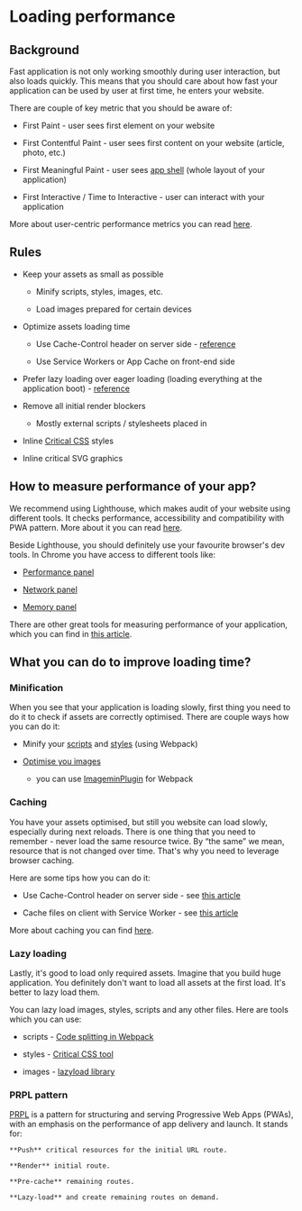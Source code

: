Loading performance
===================

Background
----------

Fast application is not only working smoothly during user interaction, but also loads quickly. This means that you should care about how fast your application can be used by user at first time, he enters your website.

There are couple of key metric that you should be aware of:

*   First Paint - user sees first element on your website  
    
*   First Contentful Paint - user sees first content on your website (article, photo, etc.)  
    
*   First Meaningful Paint - user sees [app shell](https://developers.google.com/web/fundamentals/architecture/app-shell) (whole layout of your application)  
    
*   First Interactive / Time to Interactive - user can interact with your application  
    

More about user-centric performance metrics you can read [here](https://developers.google.com/web/fundamentals/performance/user-centric-performance-metrics#tracking_fpfcp).

Rules
-----

*   Keep your assets as small as possible  
    
    *   Minify scripts, styles, images, etc.  
        
    *   Load images prepared for certain devices  
        
*   Optimize assets loading time  
    
    *   Use Cache-Control header on server side - [reference](https://developers.google.com/web/fundamentals/performance/get-started/httpcaching-6)  
        
    *   Use Service Workers or App Cache on front-end side  
        
*   Prefer lazy loading over eager loading (loading everything at the application boot) - [reference](https://developers.google.com/web/fundamentals/performance/lazy-loading-guidance/images-and-video/)  
    
*   Remove all initial render blockers  
    
    *   Mostly external scripts / stylesheets placed in <head />  
        
*   Inline [Critical CSS](https://www.smashingmagazine.com/2015/08/understanding-critical-css/) styles  
    
*   Inline critical SVG graphics  
    

How to measure performance of your app?
---------------------------------------

We recommend using Lighthouse, which makes audit of your website using different tools. It checks performance, accessibility and compatibility with PWA pattern. More about it you can read [here](https://developers.google.com/web/tools/lighthouse/).

Beside Lighthouse, you should definitely use your favourite browser's dev tools. In Chrome you have access to different tools like:

*   [Performance panel](https://developers.google.com/web/tools/chrome-devtools/evaluate-performance/)  
    
*   [Network panel](https://developers.google.com/web/tools/chrome-devtools/network-performance/)  
    
*   [Memory panel](https://developers.google.com/web/tools/chrome-devtools/memory-problems/heap-snapshots)  
    

There are other great tools for measuring performance of your application, which you can find in [this article](https://developers.google.com/web/fundamentals/performance/speed-tools/).

What you can do to improve loading time?
----------------------------------------

### Minification

When you see that your application is loading slowly, first thing you need to do it to check if assets are correctly optimised. There are couple ways how you can do it:

*   Minify your [scripts](https://webpack.js.org/guides/production/#minification) and [styles](https://github.com/webpack-contrib/css-loader#minimize) (using Webpack)  
    
*   [Optimise you images](Image_Video_optimization/index.md)  
    
    *   you can use [ImageminPlugin](https://github.com/Klathmon/imagemin-webpack-plugin) for Webpack  
        

### Caching

You have your assets optimised, but still you website can load slowly, especially during next reloads. There is one thing that you need to remember - never load the same resource twice. By “the same” we mean, resource that is not changed over time. That's why you need to leverage browser caching.

Here are some tips how you can do it:

*   Use Cache-Control header on server side - see [this article](https://jakearchibald.com/2016/caching-best-practices/)  
    
*   Cache files on client with Service Worker - see [this article](https://developers.google.com/web/ilt/pwa/caching-files-with-service-worker)  
    

More about caching you can find [here](https://developers.google.com/web/fundamentals/instant-and-offline/offline-cookbook/).

### Lazy loading

Lastly, it's good to load only required assets. Imagine that you build huge application. You definitely don't want to load all assets at the first load. It's better to lazy load them.

You can lazy load images, styles, scripts and any other files. Here are tools which you can use:

*   scripts - [Code splitting in Webpack](https://webpack.js.org/guides/code-splitting/)  
    
*   styles - [Critical CSS tool](https://github.com/addyosmani/critical)  
    
*   images - [lazyload library](https://github.com/verlok/lazyload)  
    

### PRPL pattern

[PRPL](https://developers.google.com/web/fundamentals/performance/prpl-pattern/) is a pattern for structuring and serving Progressive Web Apps (PWAs), with an emphasis on the performance of app delivery and launch. It stands for:

    **Push** critical resources for the initial URL route.  
    
    **Render** initial route.  
    
    **Pre-cache** remaining routes.  
    
    **Lazy-load** and create remaining routes on demand.